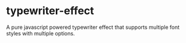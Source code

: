 # typewriter-effect
A pure javascript powered typewriter effect that supports multiple font styles with multiple options. 
